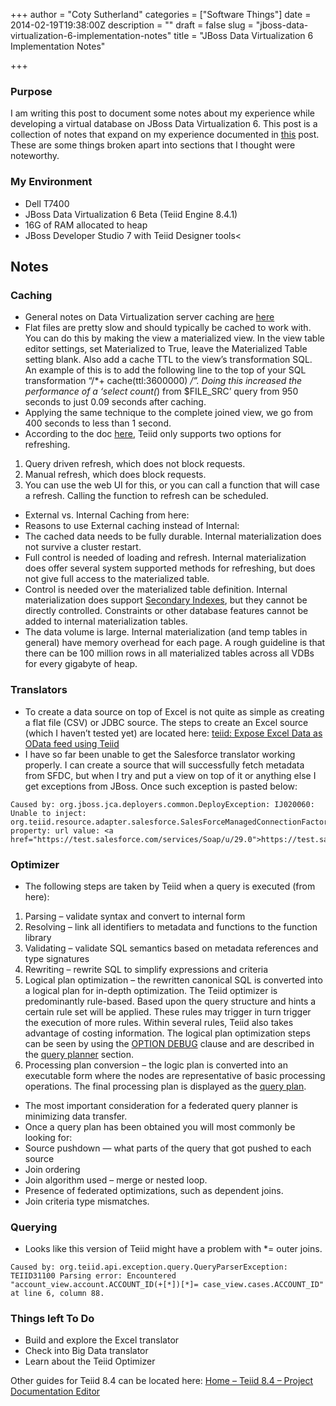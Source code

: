 +++
author = "Coty Sutherland"
categories = ["Software Things"]
date = 2014-02-19T19:38:00Z
description = ""
draft = false
slug = "jboss-data-virtualization-6-implementation-notes"
title = "JBoss Data Virtualization 6 Implementation Notes"

+++


### Purpose

I am writing this post to document some notes about my experience while developing a virtual database on JBoss Data Virtualization 6. This post is a collection of notes that expand on my experience documented in [this](/posts/data-virtualization-with-jboss/) post. These are some things broken apart into sections that I thought were noteworthy.

### My Environment

* Dell T7400
* JBoss Data Virtualization 6 Beta (Teiid Engine 8.4.1)
* 16G of RAM allocated to heap
* JBoss Developer Studio 7 with Teiid Designer tools<

## Notes

### Caching

* General notes on Data Virtualization server caching are [here](/posts/data-virtualization-cache-notes/)
* Flat files are pretty slow and should typically be cached to work with. You can do this by making the view a materialized view. In the view table editor settings, set Materialized to True, leave the Materialized Table setting blank. Also add a cache TTL to the view’s transformation SQL. An example of this is to add the following line to the top of your SQL transformation “/*+ cache(ttl:3600000) */”. Doing this increased the performance of a ‘select count(*) from $FILE_SRC’ query from 950 seconds to just 0.09 seconds after caching.
* Applying the same technique to the complete joined view, we go from 400 seconds to less than 1 second.
* According to the doc [here](https://developer.jboss.org/wiki/AHowToGuideForMaterializationcachingViewsInTeiid), Teiid only supports two options for refreshing.

1. Query driven refresh, which does not block requests.
2. Manual refresh, which does block requests.
3. You can use the web UI for this, or you can call a function that will case a refresh. Calling the function to refresh can be scheduled.

* External vs. Internal Caching from here:
* Reasons to use External caching instead of Internal:
* The cached data needs to be fully durable. Internal materialization does not survive a cluster restart.
* Full control is needed of loading and refresh. Internal materialization does offer several system supported methods for refreshing, but does not give full access to the materialized table.
* Control is needed over the materialized table definition. Internal materialization does support [Secondary Indexes](https://docs.jboss.org/author/display/teiid84final/Materialized+Views#MaterializedViews-SecondaryIndexes), but they cannot be directly controlled. Constraints or other database features cannot be added to internal materialization tables.
* The data volume is large. Internal materialization (and temp tables in general) have memory overhead for each page. A rough guideline is that there can be 100 million rows in all materialized tables across all VDBs for every gigabyte of heap.

### Translators

* To create a data source on top of Excel is not quite as simple as creating a flat file (CSV) or JDBC source. The steps to create an Excel source (which I haven’t tested yet) are located here: [teiid: Expose Excel Data as OData feed using Teiid](http://teiid.blogspot.com/2013/06/expose-excel-data-as-odata-feed-using.html)
* I have so far been unable to get the Salesforce translator working properly. I can create a source that will successfully fetch metadata from SFDC, but when I try and put a view on top of it or anything else I get exceptions from JBoss. Once such exception is pasted below:

```
Caused by: org.jboss.jca.deployers.common.DeployException: IJ020060: Unable to inject: org.teiid.resource.adapter.salesforce.SalesForceManagedConnectionFactory property: url value: <a href="https://test.salesforce.com/services/Soap/u/29.0">https://test.salesforce.com/services/Soap/u/29.0</a>
```

### Optimizer

* The following steps are taken by Teiid when a query is executed (from here):

1. Parsing – validate syntax and convert to internal form
2. Resolving – link all identifiers to metadata and functions to the function library
3. Validating – validate SQL semantics based on metadata references and type signatures
4. Rewriting – rewrite SQL to simplify expressions and criteria
5. Logical plan optimization – the rewritten canonical SQL is converted into a logical plan for in-depth optimization. The Teiid optimizer is predominantly rule-based. Based upon the query structure and hints a certain rule set will be applied. These rules may trigger in turn trigger the execution of more rules. Within several rules, Teiid also takes advantage of costing information. The logical plan optimization steps can be seen by using the [OPTION DEBUG](http://docs.jboss.org/teiid/7.2.0.Final/reference/en-US/html/sql_support.html#option_clause) clause and are described in the [query planner](http://docs.jboss.org/teiid/7.2.0.Final/reference/en-US/html/federated_planning.html#query_planner) section.
6. Processing plan conversion – the logic plan is converted into an executable form where the nodes are representative of basic processing operations. The final processing plan is displayed as the [query plan](http://docs.jboss.org/teiid/7.2.0.Final/reference/en-US/html/federated_planning.html#query_plan).

* The most important consideration for a federated query planner is minimizing data transfer.
* Once a query plan has been obtained you will most commonly be looking for:
* Source pushdown — what parts of the query that got pushed to each source
* Join ordering
* Join algorithm used – merge or nested loop.
* Presence of federated optimizations, such as dependent joins.
* Join criteria type mismatches.

### Querying

* Looks like this version of Teiid might have a problem with *= outer joins.

```
Caused by: org.teiid.api.exception.query.QueryParserException: TEIID31100 Parsing error: Encountered "account_view.account.ACCOUNT_ID(+[*])[*]= case_view.cases.ACCOUNT_ID" at line 6, column 88.
```

### Things left To Do

* Build and explore the Excel translator
* Check into Big Data translator
* Learn about the Teiid Optimizer

Other guides for Teiid 8.4 can be located here: [Home – Teiid 8.4 – Project Documentation Editor](https://docs.jboss.org/author/display/teiid84final/Home)


